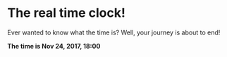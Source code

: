 # The real time clock!

Ever wanted to know what the time is? Well, your journey is about to end!

**The time is Nov 24, 2017, 18:00**